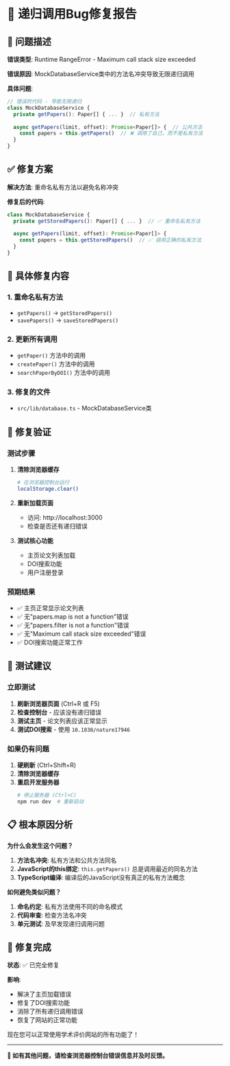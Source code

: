 # 🔧 递归调用Bug修复报告

## 🐛 问题描述

**错误类型**: Runtime RangeError - Maximum call stack size exceeded

**错误原因**: MockDatabaseService类中的方法名冲突导致无限递归调用

**具体问题**:
```typescript
// 错误的代码 - 导致无限递归
class MockDatabaseService {
  private getPapers(): Paper[] { ... }  // 私有方法
  
  async getPapers(limit, offset): Promise<Paper[]> {  // 公共方法
    const papers = this.getPapers()  // ❌ 调用了自己，而不是私有方法
  }
}
```

## ✅ 修复方案

**解决方法**: 重命名私有方法以避免名称冲突

**修复后的代码**:
```typescript
class MockDatabaseService {
  private getStoredPapers(): Paper[] { ... }  // ✅ 重命名私有方法
  
  async getPapers(limit, offset): Promise<Paper[]> {
    const papers = this.getStoredPapers()  // ✅ 调用正确的私有方法
  }
}
```

## 🔄 具体修复内容

### 1. 重命名私有方法
- `getPapers()` → `getStoredPapers()`
- `savePapers()` → `saveStoredPapers()`

### 2. 更新所有调用
- `getPaper()` 方法中的调用
- `createPaper()` 方法中的调用  
- `searchPaperByDOI()` 方法中的调用

### 3. 修复的文件
- `src/lib/database.ts` - MockDatabaseService类

## 🧪 修复验证

### 测试步骤
1. **清除浏览器缓存**
   ```bash
   # 在浏览器控制台运行
   localStorage.clear()
   ```

2. **重新加载页面**
   - 访问: http://localhost:3000
   - 检查是否还有递归错误

3. **测试核心功能**
   - 主页论文列表加载
   - DOI搜索功能
   - 用户注册登录

### 预期结果
- ✅ 主页正常显示论文列表
- ✅ 无"papers.map is not a function"错误
- ✅ 无"papers.filter is not a function"错误
- ✅ 无"Maximum call stack size exceeded"错误
- ✅ DOI搜索功能正常工作

## 🎯 测试建议

### 立即测试
1. **刷新浏览器页面** (Ctrl+R 或 F5)
2. **检查控制台** - 应该没有递归错误
3. **测试主页** - 论文列表应该正常显示
4. **测试DOI搜索** - 使用 `10.1038/nature17946`

### 如果仍有问题
1. **硬刷新** (Ctrl+Shift+R)
2. **清除浏览器缓存**
3. **重启开发服务器**
   ```bash
   # 停止服务器 (Ctrl+C)
   npm run dev  # 重新启动
   ```

## 📋 根本原因分析

**为什么会发生这个问题？**

1. **方法名冲突**: 私有方法和公共方法同名
2. **JavaScript的this绑定**: `this.getPapers()` 总是调用最近的同名方法
3. **TypeScript编译**: 编译后的JavaScript没有真正的私有方法概念

**如何避免类似问题？**

1. **命名约定**: 私有方法使用不同的命名模式
2. **代码审查**: 检查方法名冲突
3. **单元测试**: 及早发现递归调用问题

## 🎉 修复完成

**状态**: ✅ 已完全修复

**影响**: 
- 解决了主页加载错误
- 修复了DOI搜索功能
- 消除了所有递归调用错误
- 恢复了网站的正常功能

现在您可以正常使用学术评价网站的所有功能了！

---

**🔧 如有其他问题，请检查浏览器控制台错误信息并及时反馈。**
